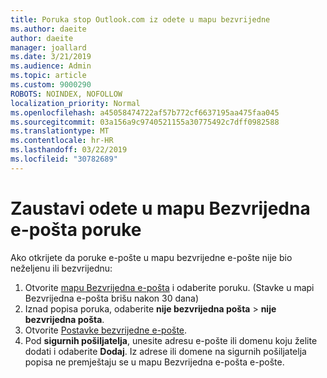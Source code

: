 ```yaml
---
title: Poruka stop Outlook.com iz odete u mapu bezvrijedne
ms.author: daeite
author: daeite
manager: joallard
ms.date: 3/21/2019
ms.audience: Admin
ms.topic: article
ms.custom: 9000290
ROBOTS: NOINDEX, NOFOLLOW
localization_priority: Normal
ms.openlocfilehash: a45058474722af57b772cf6637195aa475faa045
ms.sourcegitcommit: 03a156a9c9740521155a30775492c7dff0982588
ms.translationtype: MT
ms.contentlocale: hr-HR
ms.lasthandoff: 03/22/2019
ms.locfileid: "30782689"
---
```

# <a name="stop-messages-going-to-your-junk-email-folder"></a>Zaustavi odete u mapu Bezvrijedna e-pošta poruke

Ako otkrijete da poruke e-pošte u mapu bezvrijedne e-pošte nije bio neželjenu ili bezvrijednu:

1. Otvorite [mapu Bezvrijedna e-pošta](https://outlook.live.com/mail/junkemail) i odaberite poruku. (Stavke u mapi Bezvrijedna e-pošta brišu nakon 30 dana)
1. Iznad popisa poruka, odaberite **nije bezvrijedna pošta** > **nije bezvrijedna pošta**.
1. Otvorite [Postavke bezvrijedne e-pošte](https://go.microsoft.com/fwlink/?linkid=2035804).
1. Pod **sigurnih pošiljatelja**, unesite adresu e-pošte ili domenu koju želite dodati i odaberite **Dodaj**. Iz adrese ili domene na sigurnih pošiljatelja popisa ne premještaju se u mapu Bezvrijedna e-pošta e-pošte.